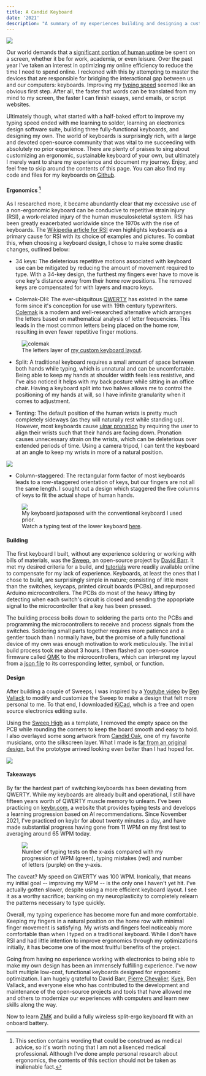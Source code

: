 ```yaml
---
title: A Candid Keyboard
date: '2021'
description: "A summary of my experiences building and designing a custom keyboard."
---
```

<meta name="robots" content="noindex, nofollow, noarchive">

<img id="keyboard" src="/images/keyboard/keyboard.jpg">

Our world demands that a [significant portion of human uptime](https://journals.plos.org/plosone/article?id=10.1371/journal.pone.0165331) be spent on a screen, whether it be for work, academia, or even leisure. Over the past year I've taken an interest in optimizing my online efficiency to reduce the time I need to spend online. I reckoned with this by attempting to master the devices that are responsible for bridging the interactional gap between us and our computers: keyboards. Improving my [typing speed](https://en.wikipedia.org/wiki/Words_per_minute) seemed like an obvious first step. After all, the faster that words can be translated from my mind to my screen, the faster I can finish essays, send emails, or script websites.

Ultimately though, what started with a half-baked effort to improve my typing speed ended with me learning to solder, learning an electronics design software suite, building three fully-functional keyboards, and designing my own. The world of keyboards is surprisingly rich, with a large and devoted open-source community that was vital to me succeeding with absolutely no prior experience. There are plenty of praises to sing about customizing an ergonomic, sustainable keyboard of your own, but ultimately I merely want to share my experience and document my journey. Enjoy, and feel free to skip around the contents of this page. You can also find my code and files for my keyboards on [Github](https://github.com/thegithubrespectorhasloggedon/candid-keyboard).

#### Ergonomics [^1]

As I researched more, it became abundantly clear that my excessive use of a non-ergonomic keyboard can be conducive to repetitive strain injury (RSI), a work-related injury of the human musculoskeletal system. RSI has been greatly exacerbated worldwide since the 1970s with the rise of keyboards. The [Wikipedia article for RSI](https://en.wikipedia.org/wiki/Repetitive_strain_injury) even highlights keyboards as a primary cause for RSI with its choice of examples and pictures. To combat this, when choosing a keyboard design, I chose to make some drastic changes, outlined below:

- 34 keys: The deleterious repetitive motions associated with keyboard use can be mitigated by reducing the amount of movement required to type. With a 34-key design, the furthest my fingers ever have to move is one key's distance away from their home row positions. The removed keys are compensated for with layers and macro keys.

- Colemak-DH: The ever-ubiquitous [QWERTY](https://en.wikipedia.org/wiki/QWERTY) has existed in the same form since it's conception for use with 19th century typewriters. [Colemak](https://en.wikipedia.org/wiki/Colemak) is a modern and well-researched alternative which arranges the letters based on mathematical analysis of letter frequencies. This leads in the most common letters being placed on the home row, resulting in even fewer repetitive finger motions.

<figure id="colemak">
  <img src="/images/keyboard/colemak.jpg" alt="colemak">
  <figcaption>The letters layer of <a href="https://github.com/thegithubrespectorhasloggedon/candid-keyboard/tree/main/layout">my custom keyboard layout</a>.</figcaption>
</figure>

- Split: A traditional keyboard requires a small amount of space between both hands while typing, which is unnatural and can be uncomfortable. Being able to keep my hands at shoulder width feels less resistive, and I've also noticed it helps with my back posture while sitting in an office chair. Having a keyboard split into two halves allows me to control the positioning of my hands at will, so I have infinite granularity when it comes to adjustment. 

- Tenting: The default position of the human wrists is pretty much completely sideways (as they will naturally rest while standing up). However, most keyboards cause [ulnar pronation](https://pubmed.ncbi.nlm.nih.gov/10443595/) by requiring the user to align their wrists such that their hands are facing down. Pronation causes unnecessary strain on the wrists, which can be deleterious over extended periods of time. Using a camera tripod, I can tent the keyboard at an angle to keep my wrists in more of a natural position.

<img id="tenting" src="/images/keyboard/tenting.jpg">

- Column-staggered: The rectangular form factor of most keyboards leads to a row-staggered orientation of keys, but our fingers are not all the same length. I sought out a design which staggered the five columns of keys to fit the actual shape of human hands.

<figure id="comparison">
  <img src="/images/keyboard/comparison.jpg">
  <figcaption>My keyboard juxtaposed with the conventional keyboard I used prior.<br>Watch a typing test of the lower keyboard <a href="https://raw.githubusercontent.com/aronfarber/candid-keyboard/main/gallery/Thocktest.mp4">here</a>.</figcaption>
</figure>

#### Building

The first keyboard I built, without any experience soldering or working with bills of materials, was the [Sweep](https://github.com/davidphilipbarr/Sweep), an open-source project by [David Barr](https://github.com/davidphilipbarr). It met my desired criteria for a build, and [tutorials](https://www.youtube.com/watch?v=fBPu7AyDtkM) were readily available online to compensate for my lack of experience. Keyboards, at least the ones that I chose to build, are surprisingly simple in nature; consisting of little more than the switches, keycaps, printed circuit boards (PCBs), and repurposed Arduino microcontrollers. The PCBs do most of the heavy lifting by detecting when each switch's circuit is closed and sending the appopriate signal to the microcontroller that a key has been pressed.

The building process boils down to soldering the parts onto the PCBs and programming the microcontrollers to receive and process signals from the switches. Soldering small parts together requires more patience and a gentler touch than I normally have, but the promise of a fully functional device of my own was enough motivation to work meticulously. The initial build process took me about 3 hours. I then flashed an open-source firmware called [QMK](https://qmk.fm/) to the microcontrollers, which can interpret my layout from a [json file](https://github.com/aronfarber/candid-keyboard/blob/main/layout/keymap.json) to its corresponding letter, symbol, or function. 

#### Design

After building a couple of Sweeps, I was inspired by a [Youtube video](https://www.youtube.com/watch?v=JqpBKuEVinw) by [Ben Vallack](https://www.youtube.com/channel/UC4NNPgQ9sOkBjw6GlkgCylg) to modify and customize the Sweep to make a design that felt more personal to me. To that end, I downloaded [KiCad](https://www.kicad.org/ "KiCad"), whch is a free and open source electronics editing suite.

Using the [Sweep High](https://github.com/davidphilipbarr/Sweep/tree/main/Sweep%20High) as a template, I removed the empty space on the PCB while rounding the corners to keep the board smooth and easy to hold. I also overlayed some song artwork from [Candid Oak](https://soundcloud.com/candid_oak), one of my favorite musicians, onto the silkscreen layer. What I made is [far from an original design](https://github.com/benvallack/Ferris-Sweep-Tweaked), but the prototype arrived looking even better than I had hoped for.

<img id="pcb" src="/images/keyboard/pcb.jpg">

#### Takeaways

By far the hardest part of switching keyboards has been deviating from QWERTY. While my keyboards are already built and operational, I still have fifteen years worth of QWERTY muscle memory to unlearn.  I've been practicing on [keybr.com](https://www.keybr.com/), a website that provides typing tests and develops a learning progression based on AI recommendations. Since November 2021, I've practiced on keybr for about twenty minutes a day, and have made substantial progress having gone from 11 WPM on my first test to averaging around 65 WPM today. 

<figure id="keybr">
  <img src="/images/keyboard/keybr.jpg">
  <figcaption>Number of typing tests on the x-axis compared with my progression of WPM (green), typing mistakes (red) and number of letters (purple) on the y-axis.</figcaption>
</figure>

The caveat? My speed on QWERTY was 100 WPM. Ironically, that means my initial goal -- improving my WPM -- is the only one I haven't yet hit. I've actually gotten slower, despite using a more efficient keyboard layout. I see it as a worthy sacrifice; banking on my neuroplasticity to completely relearn the patterns necessary to type quickly. 

Overall, my typing experience has become more fun and more comfortable. Keeping my fingers in a natural position on the home row with minimal finger movement is satisfying. My wrists and fingers feel noticeably more comfortable than when I typed on a traditional keyboard. While I don't have RSI and had little intention to improve ergonomics through my optimizations initially, it has become one of the most fruitful benefits of the project.

Going from having no experience working with electronics to being able to make my own design has been an immensely fulfilling experience. I've now built multiple low-cost, functional keyboards designed for ergonomic optimization. I am hugely grateful to David Barr, [Pierre Chevalier](https://github.com/pierrechevalier83/), [Kyek](https://www.youtube.com/channel/UC_03MjxkaPudKdDhxODsy4g), Ben Vallack, and everyone else who has contributed to the development and maintenance of the open-source projects and tools that have allowed me and others to modernize our experiences with computers and learn new skills along the way.

Now to learn [ZMK](https://zmk.dev/) and build a fully wireless split-ergo keyboard fit with an onboard battery.

[^1]: This section contains wording that could be construed as medical advice, so it's worth noting that I am not a lisenced medical professional. Although I've done ample personal research about ergonomics, the contents of this section should not be taken as inalienable fact. 
